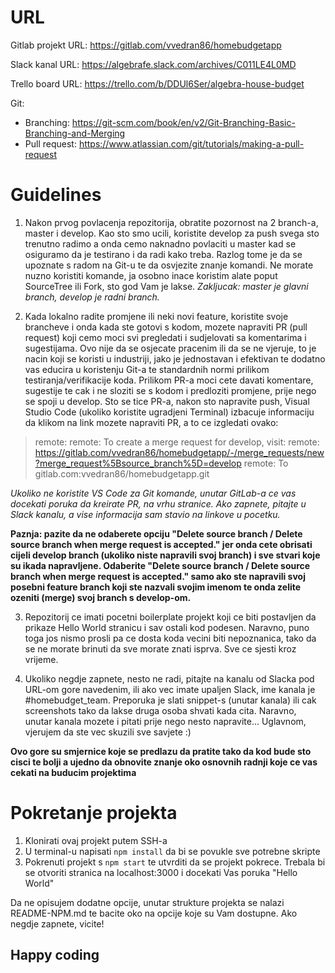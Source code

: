 # URL #

Gitlab projekt URL:
https://gitlab.com/vvedran86/homebudgetapp

Slack kanal URL:
https://algebrafe.slack.com/archives/C011LE4L0MD

Trello board URL:
https://trello.com/b/DDUl6Ser/algebra-house-budget

Git:
- Branching: https://git-scm.com/book/en/v2/Git-Branching-Basic-Branching-and-Merging
- Pull request: https://www.atlassian.com/git/tutorials/making-a-pull-request

# Guidelines #
1. Nakon prvog povlacenja repozitorija, obratite pozornost na 2 branch-a, master i develop. Kao sto smo ucili, koristite develop za push svega sto trenutno radimo a onda cemo naknadno povlaciti u master kad se osiguramo da je testirano i da radi kako treba. Razlog tome je da se upoznate s radom na Git-u te da osvjezite znanje komandi. Ne morate nuzno koristiti komande, ja osobno inace koristim alate poput SourceTree ili Fork, sto god Vam je lakse.
*Zakljucak: master je glavni branch, develop je radni branch.*

2. Kada lokalno radite promjene ili neki novi feature, koristite svoje brancheve i onda kada ste gotovi s kodom, mozete napraviti PR (pull request) koji cemo moci svi pregledati i sudjelovati sa komentarima i sugestijama. Ovo nije da se osjecate pracenim ili da se ne vjeruje, to je nacin koji se koristi u industriji, jako je jednostavan i efektivan te dodatno vas educira u koristenju Git-a te standardnih normi prilikom testiranja/verifikacije koda. Prilikom PR-a moci cete davati komentare, sugestije te cak i ne sloziti se s kodom i predloziti promjene, prije nego se spoji u develop. Sto se tice PR-a, nakon sto napravite push, Visual Studio Code (ukoliko koristite ugradjeni Terminal) izbacuje informaciju da klikom na link mozete napraviti PR, a to ce izgledati ovako:

> remote:
> remote: To create a merge request for develop, visit:
> remote:   https://gitlab.com/vvedran86/homebudgetapp/-/merge_requests/new?merge_request%5Bsource_branch%5D=develop
> remote:
> To gitlab.com:vvedran86/homebudgetapp.git

*Ukoliko ne koristite VS Code za Git komande, unutar GitLab-a ce vas docekati poruka da kreirate PR, na vrhu stranice. Ako zapnete, pitajte u Slack kanalu, a vise informacija sam stavio na linkove u pocetku.*

**Paznja: pazite da ne odaberete opciju "Delete source branch / Delete source branch when merge request is accepted." jer onda cete obrisati cijeli develop branch (ukoliko niste napravili svoj branch) i sve stvari koje su ikada napravljene. Odaberite "Delete source branch / Delete source branch when merge request is accepted." samo ako ste napravili svoj posebni feature branch koji ste nazvali svojim imenom te onda zelite ozeniti (merge) svoj branch s develop-om.**

3. Repozitorij ce imati pocetni boilerplate projekt koji ce biti postavljen da prikaze Hello World stranicu i sav ostali kod podesen. Naravno, puno toga jos nismo prosli pa ce dosta koda vecini biti nepoznanica, tako da se ne morate brinuti da sve morate znati isprva. Sve ce sjesti kroz vrijeme.

4. Ukoliko negdje zapnete, nesto ne radi, pitajte na kanalu od Slacka pod URL-om gore navedenim, ili ako vec imate upaljen Slack, ime kanala je #homebudget_team. Preporuka je slati snippet-s (unutar kanala) ili cak screenshots tako da lakse druga osoba shvati kada cita. Naravno, unutar kanala mozete i pitati prije nego nesto napravite... Uglavnom, vjerujem da ste vec skuzili sve savjete :)

**Ovo gore su smjernice koje se predlazu da pratite tako da kod bude sto cisci te bolji a ujedno da obnovite znanje oko osnovnih radnji koje ce vas cekati na buducim projektima**

# Pokretanje projekta #
1. Klonirati ovaj projekt putem SSH-a
2. U terminal-u napisati `npm install` da bi se povukle sve potrebne skripte
3. Pokrenuti projekt s `npm start` te utvrditi da se projekt pokrece. Trebala bi se otvoriti stranica na localhost:3000 i docekati Vas poruka "Hello World"

Da ne opisujem dodatne opcije, unutar strukture projekta se nalazi README-NPM.md te bacite oko na opcije koje su Vam dostupne.
Ako negdje zapnete, vicite!

## Happy coding ##